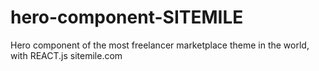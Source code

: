 # hero-component-SITEMILE
Hero component of the most freelancer marketplace theme in the world, with REACT.js  sitemile.com
